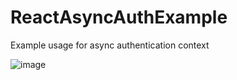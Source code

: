 # ReactAsyncAuthExample
Example usage for async authentication context

![image](https://user-images.githubusercontent.com/125602529/225280144-1d9d5ff1-e3ed-44f2-9ab0-0f294555015a.png)
